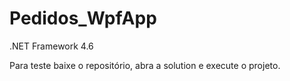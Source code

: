 # Pedidos_WpfApp

.NET Framework 4.6 

Para teste baixe o repositório, abra a solution e execute o projeto.
